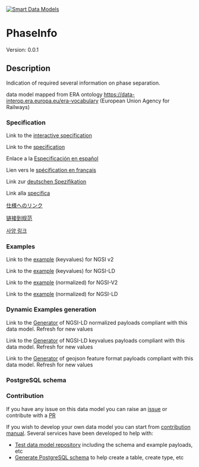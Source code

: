 [![Smart Data Models](https://smartdatamodels.org/wp-content/uploads/2022/01/SmartDataModels_logo.png "Logo")](https://smartdatamodels.org)
# PhaseInfo
Version: 0.0.1

## Description 

Indication of required several information on phase separation.

data model mapped from ERA ontology https://data-interop.era.europa.eu/era-vocabulary (European Union Agency for Railways)
### Specification

Link to the [interactive specification](https://swagger.lab.fiware.org/?url=https://smart-data-models.github.io/dataModel.ERA/PhaseInfo/swagger.yaml)

Link to the [specification](https://github.com/smart-data-models/dataModel.ERA/blob/master/PhaseInfo/doc/spec.md)

Enlace a la [Especificación en español](https://github.com/smart-data-models/dataModel.ERA/blob/master/PhaseInfo/doc/spec_ES.md)

Lien vers le [spécification en français](https://github.com/smart-data-models/dataModel.ERA/blob/master/PhaseInfo/doc/spec_FR.md)

Link zur [deutschen Spezifikation](https://github.com/smart-data-models/dataModel.ERA/blob/master/PhaseInfo/doc/spec_DE.md)

Link alla [specifica](https://github.com/smart-data-models/dataModel.ERA/blob/master/PhaseInfo/doc/spec_IT.md)

[仕様へのリンク](https://github.com/smart-data-models/dataModel.ERA/blob/master/PhaseInfo/doc/spec_JA.md)

[链接到规范](https://github.com/smart-data-models/dataModel.ERA/blob/master/PhaseInfo/doc/spec_ZH.md)

[사양 링크](https://github.com/smart-data-models/dataModel.ERA/blob/master/PhaseInfo/doc/spec_KO.md)
### Examples

Link to the [example](https://smart-data-models.github.io/dataModel.ERA/PhaseInfo/examples/example.json) (keyvalues) for NGSI v2

Link to the [example](https://smart-data-models.github.io/dataModel.ERA/PhaseInfo/examples/example.jsonld) (keyvalues) for NGSI-LD

Link to the [example](https://smart-data-models.github.io/dataModel.ERA/PhaseInfo/examples/example-normalized.json) (normalized) for NGSI-V2

Link to the [example](https://smart-data-models.github.io/dataModel.ERA/PhaseInfo/examples/example-normalized.jsonld) (normalized) for NGSI-LD
### Dynamic Examples generation

Link to the [Generator](https://smartdatamodels.org/extra/ngsi-ld_generator.php?schemaUrl=https://raw.githubusercontent.com/smart-data-models/dataModel.ERA/master/PhaseInfo/schema.json&email=info@smartdatamodels.org) of NGSI-LD normalized payloads compliant with this data model. Refresh for new values

Link to the [Generator](https://smartdatamodels.org/extra/ngsi-ld_generator_keyvalues.php?schemaUrl=https://raw.githubusercontent.com/smart-data-models/dataModel.ERA/master/PhaseInfo/schema.json&email=info@smartdatamodels.org) of NGSI-LD keyvalues payloads compliant with this data model. Refresh for new values

Link to the [Generator](https://smartdatamodels.org/extra/geojson_features_generator.php?schemaUrl=https://raw.githubusercontent.com/smart-data-models/dataModel.ERA/master/PhaseInfo/schema.json&email=info@smartdatamodels.org) of geojson feature format payloads compliant with this data model. Refresh for new values
### PostgreSQL schema
### Contribution

 If you have any issue on this data model you can raise an [issue](https://github.com/smart-data-models/dataModel.ERA/issues)  or contribute with a [PR](https://github.com/smart-data-models/dataModel.ERA/pulls)

 If you wish to develop your own data model you can start from [contribution manual](https://bit.ly/contribution_manual). Several services have been developed to help with: 
 - [Test data model repository](https://smartdatamodels.org/index.php/data-models-contribution-api/) including the schema and example payloads, etc
 - [Generate PostgreSQL schema](https://smartdatamodels.org/index.php/sql-service/) to help create a table, create type, etc